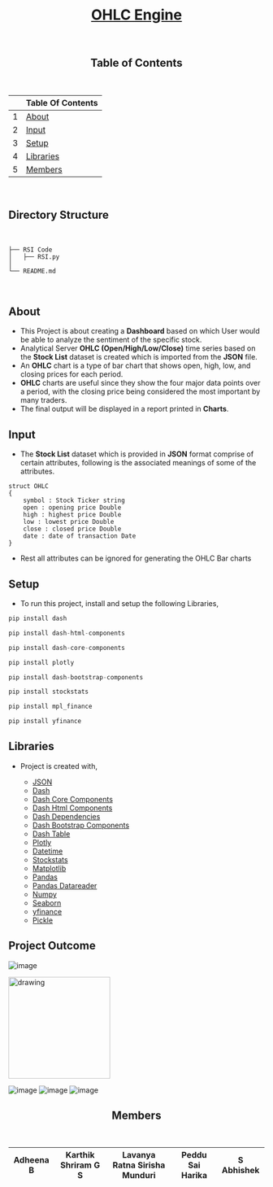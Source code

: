 <div align = "center">

# [OHLC Engine](#)

</br>
	
## Table of Contents

</br>

| | Table Of Contents |
|--|----------------|
| 1 | [About](#About)  |
| 2 | [Input](#Input)  |
| 3 | [Setup](#setup)  | 
| 4 | [Libraries](#Libraries) |
| 5 | [Members](#Members) | 

	
</div>

</br>

## Directory Structure

</br>

```
├── RSI Code
│   ├── RSI.py
│
└── README.md
```

</br>

## About

- This Project is about creating a **Dashboard** based on which User would be able to analyze the sentiment of the specific 
stock. 
- Analytical Server **OHLC (Open/High/Low/Close)** time series based on the **Stock List** dataset is created which is imported from the **JSON** file.
- An **OHLC** chart is a type of bar chart that shows open, high, low, and closing prices for each period. 
- **OHLC** charts are useful since they show the four major data points over a period, with the closing price being considered the most important by many traders.
- The final output will be displayed in a report printed in **Charts**. 
	
	
## Input

- The **Stock List** dataset which is provided in **JSON** format comprise of certain attributes, following is the associated meanings of some of the attributes.

```
struct OHLC
{
	symbol : Stock Ticker string
	open : opening price Double
	high : highest price Double
	low : lowest price Double
	close : closed price Double
	date : date of transaction Date
}
```

- Rest all attributes can be ignored for generating the OHLC Bar charts
	
	
## Setup

- To run this project, install and setup the following Libraries,

```py
pip install dash   

pip install dash-html-components                                         

pip install dash-core-components                                     

pip install plotly

pip install dash-bootstrap-components

pip install stockstats

pip install mpl_finance

pip install yfinance
```


## Libraries

- Project is created with,
		
	* [JSON](#Libraries)
	* [Dash](#Libraries)
	* [Dash Core Components](#Libraries)
	* [Dash Html Components](#Libraries)
	* [Dash Dependencies](#Libraries)
	* [Dash Bootstrap Components](#Libraries)
	* [Dash Table](#Libraries)
	* [Plotly](#Libraries)
	* [Datetime](#Libraries)
	* [Stockstats](#Libraries)
	* [Matplotlib](#Libraries)
	* [Pandas](#Libraries)
	* [Pandas Datareader](#Libraries)
	* [Numpy](#Libraries)
	* [Seaborn](#Libraries)
	* [yfinance](#Libraries)
	* [Pickle](#Libraries)


## Project Outcome


![image](https://user-images.githubusercontent.com/52845731/132575365-5b5e8804-5bfb-4735-9cdc-407ee13af2cf.png)


<img src="https://user-images.githubusercontent.com/52845731/132575424-490b4ba1-1601-4670-bdf6-b17606b07d94.png" alt="drawing" width="200"/>

![image](https://user-images.githubusercontent.com/52845731/132575480-a44c00f3-012d-4abe-8527-d9f6aff35363.png)
![image](https://user-images.githubusercontent.com/52845731/132562513-69e72af2-7582-4507-8566-1e4ef5d8c68c.png)
![image](https://user-images.githubusercontent.com/52845731/132563454-d65e10dd-dc31-45f9-a6ef-3ced6da7b1ec.png)


<div align = "center">
	
## Members
	
</br>

| Adheena B | Karthik Shriram G S| Lavanya Ratna Sirisha Munduri | Peddu Sai Harika | S Abhishek |
|----------------|----------------|----------------|----------------|----------------|
	
</div>
